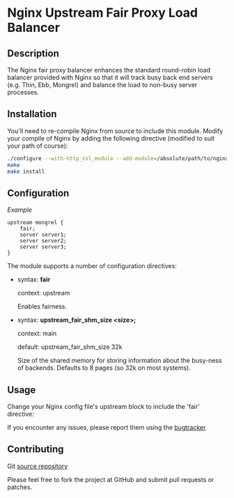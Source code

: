 Nginx Upstream Fair Proxy Load Balancer
============

Description
-------

The Nginx fair proxy balancer enhances the standard round-robin load balancer provided
with Nginx so that it will track busy back end servers (e.g. Thin, Ebb, Mongrel)
and balance the load to non-busy server processes.

Installation
-------

You'll need to re-compile Nginx from source to include this module.
Modify your compile of Nginx by adding the following directive
(modified to suit your path of course):

```bash
./configure --with-http_ssl_module --add-module=/absolute/path/to/nginx-upstream-fair
make
make install
```


Configuration
-------
*Example*

    upstream mongrel {
        fair;
        server server1;
        server server2;
        server server3;
    }

The module supports a number of configuration directives:
* syntax: **fair**

  context: upstream

  Enables fairness.


* syntax: **upstream_fair_shm_size \<size\>;**
  
  context: main

  default: upstream_fair_shm_size 32k

  Size of the shared memory for storing information about the busy-ness of backends. Defaults to 8 pages
  (so 32k on most systems).

Usage
-------

Change your Nginx config file's upstream block to include the 'fair' directive:


If you encounter any issues, please report them using the [bugtracker](https://github.com/gnosek/nginx-upstream-fair/issues)

Contributing
-------

Git [source repository](http://github.com/gnosek/nginx-upstream-fair/tree/master)

Please feel free to fork the project at GitHub and submit pull requests or patches.

